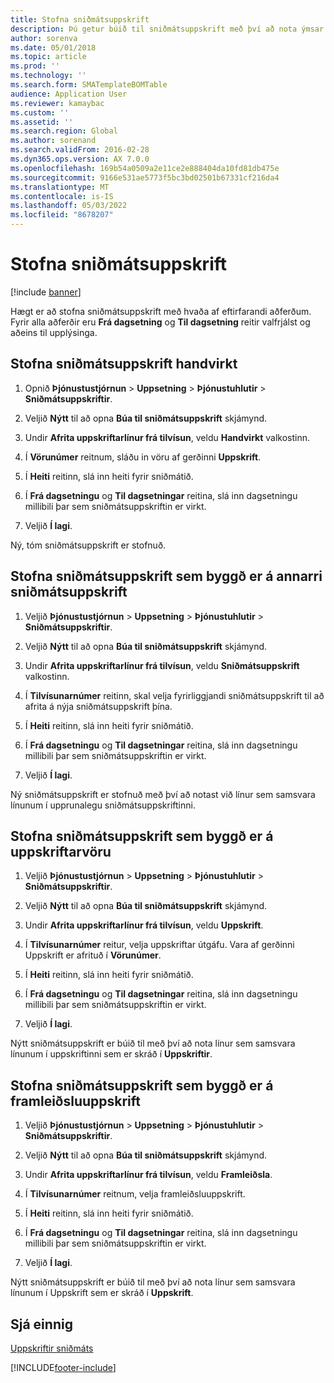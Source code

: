 ```yaml
---
title: Stofna sniðmátsuppskrift
description: Þú getur búið til sniðmátsuppskrift með því að nota ýmsar aðferðir.
author: sorenva
ms.date: 05/01/2018
ms.topic: article
ms.prod: ''
ms.technology: ''
ms.search.form: SMATemplateBOMTable
audience: Application User
ms.reviewer: kamaybac
ms.custom: ''
ms.assetid: ''
ms.search.region: Global
ms.author: sorenand
ms.search.validFrom: 2016-02-28
ms.dyn365.ops.version: AX 7.0.0
ms.openlocfilehash: 169b54a0509a2e11ce2e888404da10fd81db475e
ms.sourcegitcommit: 9166e531ae5773f5bc3bd02501b67331cf216da4
ms.translationtype: MT
ms.contentlocale: is-IS
ms.lasthandoff: 05/03/2022
ms.locfileid: "8678207"
---
```

# <a name="create-a-template-bom"></a>Stofna sniðmátsuppskrift   

[!include [banner](../includes/banner.md)]


Hægt er að stofna sniðmátsuppskrift með hvaða af eftirfarandi aðferðum. Fyrir alla aðferðir eru **Frá dagsetning** og **Til dagsetning** reitir valfrjálst og aðeins til upplýsinga.

## <a name="create-a-template-bom-manually"></a>Stofna sniðmátsuppskrift handvirkt

1.  Opnið **Þjónustustjórnun** \> **Uppsetning** \> **Þjónustuhlutir** \> **Sniðmátsuppskriftir**.

2.  Veljið **Nýtt** til að opna **Búa til sniðmátsuppskrift** skjámynd.

3.  Undir **Afrita uppskriftarlínur frá tilvísun**, veldu **Handvirkt** valkostinn.

4.  Í **Vörunúmer** reitnum, sláðu in vöru af gerðinni **Uppskrift**.

5.  Í **Heiti** reitinn, slá inn heiti fyrir sniðmátið.

6.  Í **Frá dagsetningu** og **Til dagsetningar** reitina, slá inn dagsetningu millibili þar sem sniðmátsuppskriftin er virkt.

7.  Veljið **Í lagi**.

Ný, tóm sniðmátsuppskrift er stofnuð.

## <a name="create-a-template-bom-based-on-another-template-bom"></a>Stofna sniðmátsuppskrift sem byggð er á annarri sniðmátsuppskrift

1.  Veljið **Þjónustustjórnun** \> **Uppsetning** \> **Þjónustuhlutir** \> **Sniðmátsuppskriftir**.

2.  Veljið **Nýtt** til að opna **Búa til sniðmátsuppskrift** skjámynd.

3.  Undir **Afrita uppskriftarlínur frá tilvísun**, veldu **Sniðmátsuppskrift** valkostinn.

4.  Í **Tilvísunarnúmer** reitinn, skal velja fyrirliggjandi sniðmátsuppskrift til að afrita á nýja sniðmátsuppskrift þína.

5.  Í **Heiti** reitinn, slá inn heiti fyrir sniðmátið.

6.  Í **Frá dagsetningu** og **Til dagsetningar** reitina, slá inn dagsetningu millibili þar sem sniðmátsuppskriftin er virkt.

7.  Veljið **Í lagi**.

Ný sniðmátsuppskrift er stofnuð með því að notast við línur sem samsvara línunum í upprunalegu sniðmátsuppskriftinni.

## <a name="create-a-template-bom-based-on-an-item-bom"></a>Stofna sniðmátsuppskrift sem byggð er á uppskriftarvöru

1.  Veljið **Þjónustustjórnun** \> **Uppsetning** \> **Þjónustuhlutir** \> **Sniðmátsuppskriftir**.

2.  Veljið **Nýtt** til að opna **Búa til sniðmátsuppskrift** skjámynd.

3.  Undir **Afrita uppskriftarlínur frá tilvísun**, veldu **Uppskrift**.

4.  Í **Tilvísunarnúmer** reitur, velja uppskriftar útgáfu. Vara af gerðinni Uppskrift er afrituð í **Vörunúmer**.

5.  Í **Heiti** reitinn, slá inn heiti fyrir sniðmátið.

6.  Í **Frá dagsetningu** og **Til dagsetningar** reitina, slá inn dagsetningu millibili þar sem sniðmátsuppskriftin er virkt.

7.  Veljið **Í lagi**.

Nýtt sniðmátsuppskrift er búið til með því að nota línur sem samsvara línunum í uppskriftinni sem er skráð í **Uppskriftir**.

## <a name="create-a-template-bom-based-on-a-production-bom"></a>Stofna sniðmátsuppskrift sem byggð er á framleiðsluuppskrift

1.  Veljið **Þjónustustjórnun** \> **Uppsetning** \> **Þjónustuhlutir** \> **Sniðmátsuppskriftir**.

2.  Veljið **Nýtt** til að opna **Búa til sniðmátsuppskrift** skjámynd.

3.  Undir **Afrita uppskriftarlínur frá tilvísun**, veldu **Framleiðsla**.

4.  Í **Tilvísunarnúmer** reitnum, velja framleiðsluuppskrift.

5.  Í **Heiti** reitinn, slá inn heiti fyrir sniðmátið.

6.  Í **Frá dagsetningu** og **Til dagsetningar** reitina, slá inn dagsetningu millibili þar sem sniðmátsuppskriftin er virkt.

7.  Veljið **Í lagi**.

Nýtt sniðmátsuppskrift er búið til með því að nota línur sem samsvara línunum í Uppskrift sem er skráð í **Uppskrift**.

## <a name="see-also"></a>Sjá einnig

[Uppskriftir sniðmáts](template-boms.md)

  




[!INCLUDE[footer-include](../../includes/footer-banner.md)]